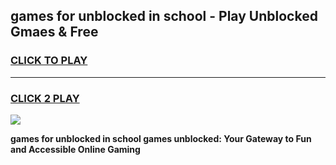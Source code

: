 
## games for unblocked in school - Play Unblocked Gmaes & Free
<h3>
<a href="https://news.freeplayer.one?title=games_for_unblocked_in_school&ref=16F">CLICK TO PLAY</a></h3>
<hr>

<h3>
<a href="https://news.freeplayer.one?title=games_for_unblocked_in_school&ref=16F">CLICK 2 PLAY</a>
  
</h3>

<a href="https://news.freeplayer.one?title=games_for_unblocked_in_school&ref=16F/"><img src="https://clearcache.store/games.png"></a>


**games for unblocked in school games unblocked: Your Gateway to Fun and Accessible Online Gaming**
